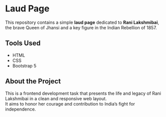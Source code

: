 # Laud Page

This repository contains a simple **laud page** dedicated to **Rani Lakshmibai**, the brave Queen of Jhansi and a key figure in the Indian Rebellion of 1857.

##  Tools Used

- HTML  
- CSS  
- Bootstrap 5

##  About the Project

This is a frontend development task that presents the life and legacy of Rani Lakshmibai in a clean and responsive web layout.  
It aims to honor her courage and contribution to India’s fight for independence.


 
